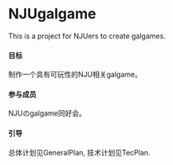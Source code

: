 # NJUgalgame
This is a project for NJUers to create galgames.

#### 目标
制作一个具有可玩性的NJU相关galgame。

#### 参与成员
NJUのgalgame同好会。

#### 引导
总体计划见GeneralPlan, 技术计划见TecPlan.




